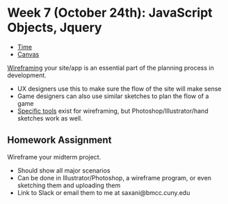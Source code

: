 
<h1>Week 7 (October 24th): JavaScript Objects, Jquery</h1>
<ul>
<li><a href="http://shaunaxani.com/cuny/mmp310/week6/time.html">Time</a></li>
<li><a href="http://shaunaxani.com/cuny/mmp310/week6/canvas.html">Canvas</a></li>

</ul>

<a href="https://en.wikipedia.org/wiki/Website_wireframe">Wireframing</a> your site/app is an essential part of the planning process in development. 
<ul>
<li>UX designers use this to make sure the flow of the site will make sense</li>
<li>Game designers can also use similar sketches to plan the flow of a game</li>
<li><a href="http://mashable.com/2013/04/02/wireframing-tools-mobile/">Specific tools</a> exist for wireframing, but Photoshop/Illustrator/hand sketches work as well.</li>
</ul>

<h2>Homework Assignment</h2>
Wireframe your midterm project.
<ul>
<li>Should show all major scenarios</li>
<li>Can be done in Illustrator/Photoshop, a wireframe program, or even sketching them and uploading them</li>
<li>Link to Slack or email them to me at saxani@bmcc.cuny.edu </li>
</ul>


